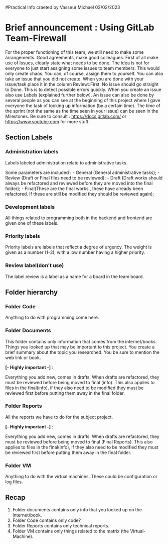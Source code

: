 #Practical Info craeted by Vasseur Michaël 02/02/2023

<h1>Brief announcement : Using GitLab Team-Firewall</h1>

For the proper functioning of this team, we still need to make some arrangements. Good agreements, make good colleagues.
First of all make use of Issues, clearly state what needs to be done. The idea is not for everyone to just start assigning some issues to team members. This would only create chaos. You can, of course, assign them to yourself. You can also take an issue that you did not create. When you are done with your issue/task place it in the column Review::First. No issue should go straight to Done. This is to detect possible errors quickly. When you create an issue also use Labels (explained further below). An issue can also be done by several people as you can see at the beginning of this project where I gave everyone the task of looking up information (by a certain time). The time of the sprint (not the same as the time seen in your issue) can be seen in the Milestones. Be sure to consult : https://docs.gitlab.com/ or https://www.youtube.com for more stuff..


<h2>Section Labels</h2>

<h3>Administration labels</h3>

Labels labeled administration relate to administrative tasks. 

Some parameters are included : 
    - General (General administrative tasks);
    - Review (Draft or Final files need to be reviewed);
    - Draft (Draft works should always be refactored and reviewed before they are moved into the final folder);
    - Final(These are the final works , these have already been refactored. If these are still be modified they should be reviewed again);


<h3>Development labels</h3>

All things related to programming both in the backend and frontend are given one of these labels.


<h3>Priority labels</h3> 

Priority labels are labels that reflect a degree of urgency. The weight is given as a number (1-3), with a low number having a higher priority.


<h3>Review label(don't use)</h3>

The label review is a label as a name for a board in the team board.


<h2>Folder hierarchy</h2>

<h3>Folder Code</h3>

Anything to do with programming come here.

<h3>Folder Documents</h3> 

This folder contains only information that comes from the internet/books. Things you looked up that may be important to this project. You create a brief summary about the topic you researched. You be sure to mention the web link or book. 

<b>[- Highly important -]</b> : 

Everything you add new, comes in drafts. When drafts are refactored, they must be reviewed before being moved to final (info). This also applies to files in the final(info), if they also need to be modified they must be reviewed first before putting them away in the final folder.

<h3>Folder Reports</h3>

All the reports we have to do for the subject project. 

<b> [- Highly important -]</b> : 

Everything you add new, comes in drafts. When drafts are refactored, they must be reviewed before being moved to final (Final Reports). This also applies to files in the final(info), if they also need to be modified they must be reviewed first before putting them away in the final folder.

<h3>Folder VM</h3> 

Anything to do with the virtual machines. These could be configuration or log files. 


<h2>Recap</h2> 

1. Folder documents contains only info that you looked up on the internet/book. 
2. Folder Code contains only code?
3. Folder Reports contains only technical reports.
4. Folder VM contains only things related to the matrix (the Virtual-Machine).



